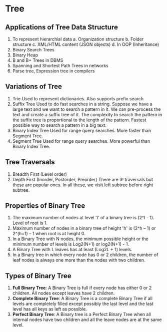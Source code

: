# Tree
## Applications of Tree Data Structure
1. To represent hierarchial data
a. Organization structure
b. Folder structure
c. XML/HTML content (JSON objects)
d. In OOP (Inheritance)
2. Binary Search Trees
3. Binary Heap
4. B and B+ Trees in DBMS
5. Spanning and Shortest Path Trees in networks
6. Parse tree, Expression tree in compilers

## Variations of Tree
1. Trie
Used to represent dictionaries. Also supports prefix search
2. Suffix Tree
Used to do fast searches in a string. Suppose we have a large text and we want to search a pattern in it. We can pre-process the text and create a suffix tree of it. The complexity to search the pattern in the suffix tree is proportional to the length of the pattern. Fastest possible way to search a pattern in a big text.
3. Binary Index Tree
Used for range query searches. More faster than Segment Tree.
4. Segment Tree
Used for range query searches. More powerful than Binary Index Tree.

## Tree Traversals
1. Breadth First (Level order)
2. Depth First (Inorder, Postorder, Preorder)
There are 3! traversals but these are popular ones. In all these, we visit left subtree before right subtree.

## Properties of Binary Tree
1. The maximum number of nodes at level 'l' of a binary tree is (2^l - 1). Level of root is 1.
2. Maximum number of nodes in a binary tree of height 'h' is (2^h – 1) or 2^(h+1) – 1 when root is at height 0.
3. In a Binary Tree with N nodes, the minimum possible height or the minimum number of levels is Log2(N+1) or log2(N+1) - 1.
4. A Binary Tree with L leaves has at least (Log2L + 1) levels.
5. In a Binary tree in which every node has 0 or 2 children, the number of leaf nodes is always one more than the nodes with two children.

## Types of Binary Tree
1. **Full Binary Tree**: A Binary Tree is full if every node has either 0 or 2 children. All nodes except leaves have 2 children.
2. **Complete Binary Tree**: A Binary Tree is a complete Binary Tree if all levels are completely filled except possibly the last level and the last level has all keys as left as possible.
3. **Perfect Binary Tree**: A Binary tree is a Perfect Binary Tree when all internal nodes have two children and all the leave nodes are at the same level.
